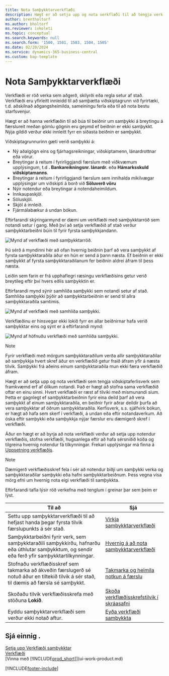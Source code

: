```yaml
---
title: Nota Samþykktarverkflæði
description: Hægt er að setja upp og nota verkflæði til að tengja verk viðskiptaferla eins og sjálfvirka bókun eða beiðni og veitingu samþykktar fyrir nýjar færslur.
author: brentholtorf
ms.author: bholtorf
ms.reviewer: ivkoleti
ms.topic: conceptual
ms.search.keywords: null
ms.search.form: '1500, 1501, 1503, 1504, 1505'
ms.date: 02/20/2024
ms.service: dynamics-365-business-central
ms.custom: bap-template
---
```

# <a name="use-approval-workflows"></a>Nota Samþykktarverkflæði

Verkflæði er röð verka sem aðgerð, skilyrði eða regla setur af stað. Verkflæði eru yfirleitt innleidd til að samþætta viðskiptagrunn við fyrirtæki, t.d. aðskilnað aðgangsheimilda, sameiningu ferla eða til að nota bestu starfsvenjur.

Hægt er að hanna verkflæðin til að búa til beiðnir um samþykki á breytingu á færslureit meðan gömlu gögnin eru geymd ef beiðnin er ekki samþykkt. Nýja gildið verður ekki innleitt fyrr en síðasta beiðnin er samþykkt.

Viðskiptagrunnurinn gæti verið samþykki á:

- Ný aðalgögn eins og fjárhagsreikningar, viðskiptamenn, lánardrottnar eða vörur.
- Breytingar á reitum í fyrirliggjandi færslum með viðkvæmum upplýsingum, t.d **. Bankareikningsnr. lánardr.** eða **Hámarksskuld viðskiptamanns**.
- Breytingar á reitum í fyrirliggjandi færslum sem innihalda mikilvægar upplýsingar um viðskipti á borð við **Söluverð vöru**
- Nýir notendur eða breytingar á notendaheimildum.
- Innkaupaskjöl.
- Söluskjöl.
- Skjöl á innleið.
- Fjármálabækur á undan bókun.

Eftirfarandi skýringarmynd er dæmi um verkflæði með samþykktarröð sem notandi setur í gang. Með því að setja verkflæðið af stað verður samþykktarbeiðni búin til fyrir fyrsta samþykkjandann.  

![Mynd af verkflæði með samþykktarröð.](media/Workflows/approval-flow.png)

Þú sérð á myndinni hér að ofan hvernig beiðnin þarf að vera samþykkt af fyrsta samþykktaraðila áður en hún er send á þann næsta. Ef beiðnin er ekki samþykkt af fyrsta samþykktaraðilanum fer beiðnin aldrei áfram til þess næsta.

Leiðin sem farin er frá upphaflegri ræsingu verkflæðisins getur verið breytileg eftir því hvers eðlis samþykktin er.  

Eftirfarandi mynd sýnir samhliða samþykki sem notandi setur af stað. Samhliða samþykki þýðir að samþykktarbeiðnin er send til allra samþykktaraðila samtímis.  

![Mynd af verkflæði með samhliða samþykki.](media/Workflows/approval-flow-2.png)

Verkflæðinu er hinsvegar ekki lokið fyrr en allar beiðnirnar hafa verið samþykktar eins og sýnt er á eftirfarandi mynd:  

![Mynd af höfnuðu verkflæði með samhliða samþykki.](media/Workflows/approval-flow-3.png)

> [!NOTE]  
> Fyrir verkflæði með mörgum samþykktaraðilum verða allir samþykktaraðilar að samþykkja hvert skref áður en verkflæðið getur fraið áfram yfir á næsta tilvik. Samþykki frá aðeins einum samþykktaraðila mun ekki færa verkflæðið áfram.

Hægt er að setja upp og nota verkflæði sem tengja viðskiptaferlisverk sem framkvæmd erf af ólíkum notandi. Það er hægt að stofna sama verkflæðið oftar en einu sinni. Hvert verkflæði er ræst af tilviki með mismunandi síum. Þetta er gagnlegt ef samþykktarbeiðnin fyrir eina deild þarf að vera samþykkt af einum samþykktaraðila, en beiðnir fyrir aðrar deildir þurfa að vera samþykktar af öðrum samþykktaraðila. Kerfisverk, s.s. sjálfvirk bókun, er hægt að hafa sem skerf í verkflæði, á undan eða eftir notandaverkum. Að óska eftir samþykki eða samþykkja nýjar færslur eru dæmigerð skref í verkflæði.  

Áður en hægt er að byrja að nota verkflæði verður að setja upp notendur verkflæðis, stofna verkflæði, hugsanlega eftir að hafa sérsniðið kóða og tilgreina hvernig notendur fá tilkynningar. Frekari upplýsingar má finna á [Uppsetning verkflæðis](across-set-up-workflows.md).

> [!NOTE]  
> Dæmigerð verkflæðisskref fela í sér að notendur biðji um samþykki verka og samþykktaraðilar samþykki eða hafni samþykktarbeiðnum. Þess vegna vísa mörg efni um hvernig nota eigi verkflæði til samþykkta.  

 Eftirfarandi tafla lýsir röð verkefna með tenglum í greinar þar sem þeim er lýst.  

| **Til að** | **Sjá** |
|--|--|
| Settu upp samþykktarverkflæði til að hefjast handa þegar fyrsta tilvik færslupunkts á sér stað. | [Virkja samþykktarverkflæði](across-how-to-enable-workflows.md) |
| Samþykktarbeiðni fyrir verk, sem samþykktaraðili samþykkirðu, hafnarðu eða úthlutar samþykktum, og sendir eða ferð yfir samþykktartilkynningar. | [Hvernig á að nota samþykktarverkflæði](across-how-use-approval-workflows.md) |
| Stofnaðu verkflæðisskref sem takmarka að ákveðin færslugerð sé notuð áður en tiltekið tilvik á sér stað, til dæmis að færsla sé samþykkt. | [Takmarka og heimila notkun á færslu](across-how-to-restrict-and-allow-usage-of-a-record.md) |
| Skoðaðu tilvik verkflæðisskrefa með stöðuna **Lokið**. | [Skoða verkflæðisskrefstilvik í skráasafni](across-how-to-view-archived-workflow-step-instances.md) |
| Eyddu samþykktarverkflæði sem verður ekki notað aftur. | [Eyða verkflæði samþykkta](across-how-to-delete-workflows.md) |

## <a name="see-also"></a>Sjá einnig .

[Setja upp Verkflæði samþykktar](across-set-up-workflows.md)  
[Verkflæði](across-workflow.md)  
[Vinna með [!INCLUDE[prod_short](includes/prod_short.md)]](ui-work-product.md)  

[!INCLUDE[footer-include](includes/footer-banner.md)]

